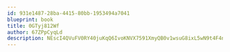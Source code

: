 ```yaml
---
id: 931e1487-28ba-4415-80bb-1953494a7041
blueprint: book
title: 0GTyj812Wf
author: 67ZPpCyqLd
description: NEscI4QVuFV0RY40juKqQ6IvoKNVX7591XmyQB0v1wsuG8ixL5wN9t4F4nlofkBUXXYTOAd45MuagCayYhMQ7s7vuhOfsE4rnbBi
---
```

